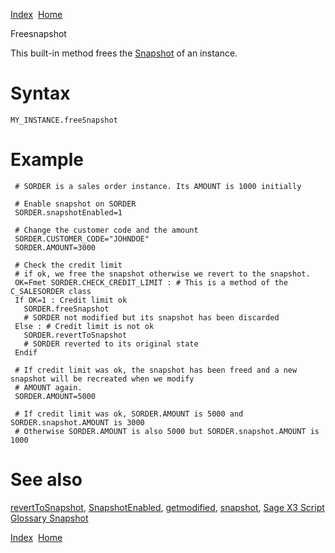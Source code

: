 [Index](index.html)  [Home](getting-started_home.html)

Freesnapshot

This built-in method frees the [Snapshot](4gl_glossary-snapshot.html) of an instance.

# Syntax

```
MY_INSTANCE.freeSnapshot
```

# Example

```
 # SORDER is a sales order instance. Its AMOUNT is 1000 initially

 # Enable snapshot on SORDER
 SORDER.snapshotEnabled=1

 # Change the customer code and the amount
 SORDER.CUSTOMER_CODE="JOHNDOE"
 SORDER.AMOUNT=3000

 # Check the credit limit
 # if ok, we free the snapshot otherwise we revert to the snapshot.
 OK=Fmet SORDER.CHECK_CREDIT_LIMIT : # This is a method of the C_SALESORDER class
 If OK=1 : Credit limit ok
   SORDER.freeSnapshot
   # SORDER not modified but its snapshot has been discarded
 Else : # Credit limit is not ok
   SORDER.revertToSnapshot 
   # SORDER reverted to its original state
 Endif

 # If credit limit was ok, the snapshot has been freed and a new snapshot will be recreated when we modify 
 # AMOUNT again.
 SORDER.AMOUNT=5000

 # If credit limit was ok, SORDER.AMOUNT is 5000 and SORDER.snapshot.AMOUNT is 3000
 # Otherwise SORDER.AMOUNT is also 5000 but SORDER.snapshot.AMOUNT is 1000
```

# See also

[revertToSnapshot](4gl_reverttosnapshot.html), [SnapshotEnabled](4gl_snapshotenabled.html), [getmodified](4gl_getmodified.html), [snapshot](4gl_snapshot.html), [Sage X3 Script Glossary Snapshot](4gl_glossary-snapshot.html)

  

[Index](index.html)  [Home](getting-started_home.html)